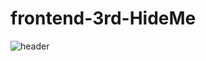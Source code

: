 # frontend-3rd-HideMe

![header](https://capsule-render.vercel.app/api?type=wave&color=auto&height=200&section=header&text=3RD_HideMe!%20&fontSize=90)
